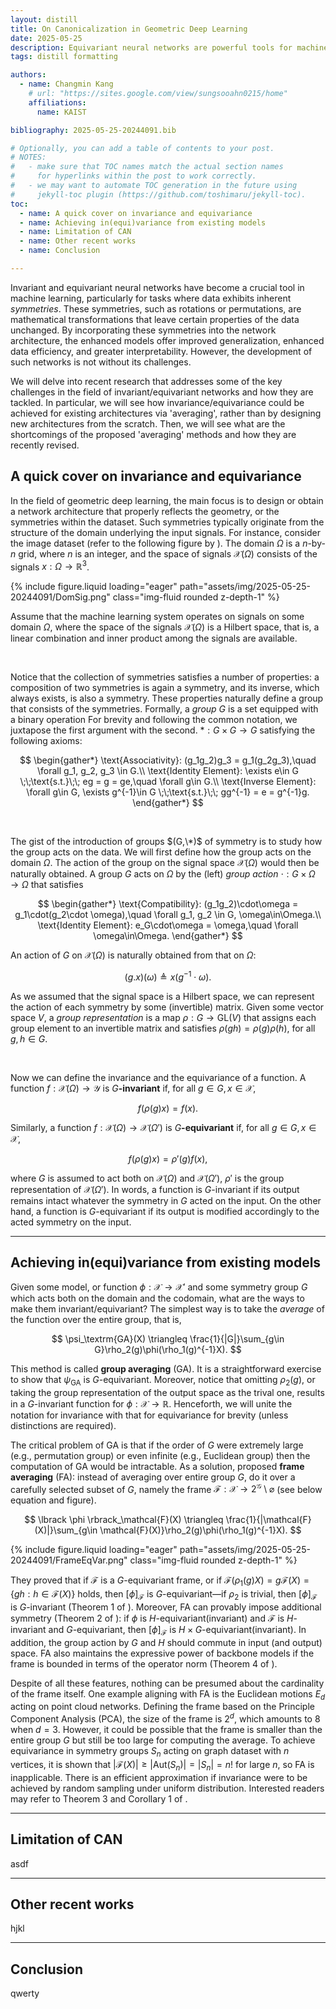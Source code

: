 ```yaml
---
layout: distill
title: On Canonicalization in Geometric Deep Learning
date: 2025-05-25
description: Equivariant neural networks are powerful tools for machine learning tasks involving data with inherent symmetries. Their power stems from their ability to encode known transformations directly into their architecture, providing a strong inductive bias, especially in domains like physics, chemistry, and computer vision. This blog post delves into recent research addressing some of the key challenges that arise when applying these models.
tags: distill formatting

authors:
  - name: Changmin Kang
    # url: "https://sites.google.com/view/sungsooahn0215/home"
    affiliations:
      name: KAIST

bibliography: 2025-05-25-20244091.bib

# Optionally, you can add a table of contents to your post.
# NOTES:
#   - make sure that TOC names match the actual section names
#     for hyperlinks within the post to work correctly.
#   - we may want to automate TOC generation in the future using
#     jekyll-toc plugin (https://github.com/toshimaru/jekyll-toc).
toc:
  - name: A quick cover on invariance and equivariance
  - name: Achieving in(equi)variance from existing models
  - name: Limitation of CAN
  - name: Other recent works
  - name: Conclusion

---
```


Invariant and equivariant neural networks have become a crucial tool in machine learning, particularly for tasks where data exhibits inherent *symmetries*. These symmetries, such as rotations or permutations, are mathematical transformations that leave certain properties of the data unchanged. By incorporating these symmetries into the network architecture, the enhanced models offer improved generalization, enhanced data efficiency, and greater interpretability. However, the development of such networks is not without its challenges.

We will delve into recent research that addresses some of the key challenges in the field of invariant/equivariant networks and how they are tackled. In particular, we will see how invariance/equivariance could be achieved for existing architectures via 'averaging', rather than by designing new architectures from the scratch. Then, we will see what are the shortcomings of the proposed 'averaging' methods and how they are recently revised.

## A quick cover on invariance and equivariance

In the field of geometric deep learning, the main focus is to design or obtain a network architecture that properly reflects the geometry, or the symmetries within the dataset. Such symmetries typically originate from the structure of the domain underlying the input signals. For instance, consider the image dataset (refer to the following figure by <d-cite key="bronstein2021geometric"></d-cite>). The domain $\Omega$ is a $n$-by-$n$ grid, where $n$ is an integer, and the space of signals $\mathcal{X}(\Omega)$ consists of the signals $x: \Omega \to \mathbb{R}^3$.

<div class="row mt-3">
    <div class="col-sm mt-3 mt-md-0">
        {% include figure.liquid loading="eager" path="assets/img/2025-05-25-20244091/DomSig.png" class="img-fluid rounded z-depth-1" %}
    </div>
</div>

Assume that the machine learning system operates on signals on some domain $\Omega$, where the space of the signals $\mathcal{X}(\Omega)$ is a Hilbert space, that is, a linear combination and inner product among the signals are available.

<br>

Notice that the collection of symmetries satisfies a number of properties: a composition of two symmetries is again a symmetry, and its inverse, which always exists, is also a symmetry. These properties naturally define a group that consists of the symmetries. Formally, a *group* $G$ is a set equipped with a binary operation <d-footnote>For brevity and following the common notation, we juxtapose the first argument with the second. </d-footnote> $*:G\times G \to G$ satisfying the following axioms:

$$
\begin{gather*}
    \text{Associativity}: (g_1g_2)g_3 = g_1(g_2g_3),\quad \forall g_1, g_2, g_3 \in G.\\
    \text{Identity Element}: \exists e\in G \;\;\text{s.t.}\;\; eg = g = ge,\quad \forall g\in G.\\
    \text{Inverse Element}: \forall g\in G, \exists g^{-1}\in G \;\;\text{s.t.}\;\; gg^{-1} = e = g^{-1}g.
\end{gather*}
$$

<br>

The gist of the introduction of groups $(G,\*)$ of symmetry is to study how the group acts on the data. We will first define how the group acts on the domain $\Omega$. The action of the group on the signal space $\mathcal{X}(\Omega)$ would then be naturally obtained. A group $G$ acts on $\Omega$ by the (left) *group action* $\cdot : G\times\Omega \to \Omega$ that satisfies

$$
\begin{gather*}
    \text{Compatibility}: (g_1g_2)\cdot\omega = g_1\cdot(g_2\cdot \omega),\quad \forall g_1, g_2 \in G, \omega\in\Omega.\\
    \text{Identity Element}: e_G\cdot\omega = \omega,\quad \forall \omega\in\Omega.
\end{gather*}
$$

An action of $G$ on $\mathcal{X}(\Omega)$ is naturally obtained from that on $\Omega$:

$$
\begin{equation*}
    (g.x)(\omega) \triangleq x\left(g^{-1}\cdot\omega\right).
\end{equation*}
$$

As we assumed that the signal space is a Hilbert space, we can represent the action of each symmetry by some (invertible) matrix. Given some vector space $V$, a *group representation* is a map $\rho: G \to \mathrm{GL}(V)$ that assigns each group element to an invertible matrix and satisfies $\rho(gh) = \rho(g)\rho(h)$, for all $g, h \in G$.

<br>

Now we can define the invariance and the equivariance of a function. A function $f:\mathcal{X}(\Omega) \to \mathcal{Y}$ is $G$**-invariant** if, for all $g \in G, x\in\mathcal{X}$,

$$
f(\rho(g)x) = f(x).
$$

Similarly, a function $f:\mathcal{X}(\Omega) \to \mathcal{X}(\Omega')$ is $G$**-equivariant** if, for all $g \in G, x\in\mathcal{X}$,

$$
f(\rho(g)x) = \rho'(g)f(x),
$$

where $G$ is assumed to act both on $\mathcal{X}(\Omega)$ and $\mathcal{X}(\Omega')$, $\rho'$ is the group representation of $\mathcal{X}(\Omega')$. In words, a function is $G$-invariant if its output remains intact whatever the symmetry in $G$ acted on the input. On the other hand, a function is $G$-equivariant if its output is modified accordingly to the acted symmetry on the input.

---

## Achieving in(equi)variance from existing models

Given some model, or function $\phi:\mathcal{X} \to \mathcal{X}'$ and some symmetry group $G$ which acts both on the domain and the codomain, what are the ways to make them invariant/equivariant? The simplest way is to take the *average* of the function over the entire group, that is,

$$
\psi_\textrm{GA}(X) \triangleq \frac{1}{|G|}\sum_{g\in G}\rho_2(g)\phi(\rho_1(g)^{-1}X).
$$

This method is called **group averaging** (GA). It is a straightforward exercise to show that $\psi_\textrm{GA}$ is $G$-equivariant. Moreover, notice that omitting $\rho_2(g)$, or taking the group representation of the output space as the trival one, results in a $G$-invariant function for $\phi: \mathcal{X} \to \mathbb{R}$. Henceforth, we will unite the notation for invariance with that for equivariance for brevity (unless distinctions are required).

The critical problem of GA is that if the order of $G$ were extremely large (e.g., permutation group) or even infinite (e.g., Euclidean group) then the computation of GA would be intractable. As a solution, <d-cite key="puny2022frame"></d-cite> proposed **frame averaging** (FA): instead of averaging over entire group $G$, do it over a carefully selected subset of $G$, namely the frame $\mathcal{F}: \mathcal{X} \to 2^\mathcal{G}\setminus\varnothing$ (see below equation and figure).

$$
\lbrack \phi \rbrack_\mathcal{F}(X) \triangleq \frac{1}{|\mathcal{F}(X)|}\sum_{g\in \mathcal{F}(X)}\rho_2(g)\phi(\rho_1(g)^{-1}X).
$$

<div class="row mt-3">
    <div class="col-sm mt-3 mt-md-0">
        {% include figure.liquid loading="eager" path="assets/img/2025-05-25-20244091/FrameEqVar.png" class="img-fluid rounded z-depth-1" %}
    </div>
</div>

They proved that if $\mathcal{F}$ is a $G$-equivariant frame, or if $\mathcal{F}\left(\rho_1(g)X\right) = g\mathcal{F}(X) = \{gh: h\in\mathcal{F}(X)\}$ holds, then $\lbrack \phi \rbrack_\mathcal{F}$ is $G$-equivariant—if $\rho_2$ is trivial, then $\lbrack \phi \rbrack_\mathcal{F}$ is $G$-invariant (Theorem 1 of <d-cite key="puny2022frame"></d-cite>). Moreover, FA can provably impose additional symmetry (Theorem 2 of <d-cite key="puny2022frame"></d-cite>): if $\phi$ is $H$-equivariant(invariant) and $\mathcal{F}$ is $H$-invariant and $G$-equivariant, then $\lbrack \phi \rbrack_\mathcal{F}$ is $H\times G$-equivariant(invariant). <d-footnote> In addition, the group action by $G$ and $H$ should commute in input (and output) space. </d-footnote> FA also maintains the expressive power of backbone models if the frame is bounded in terms of the operator norm (Theorem 4 of <d-cite key="puny2022frame"></d-cite>).

Despite of all these features, nothing can be presumed about the cardinality of the frame itself. One example aligning with FA is the Euclidean motions $E_d$ acting on point cloud networks. Defining the frame based on the Principle Component Analysis (PCA), the size of the frame is $2^d$, which amounts to 8 when $d=3$. However, it could be possible that the frame is smaller than the entire group $G$ but still be too large for computing the average. To achieve equivariance in symmetry groups $S_n$ acting on graph dataset with $n$ vertices, it is shown that $\vert\mathcal{F}(X)\vert \geq \vert\mathrm{Aut}(S_n)\vert = \vert S_n\vert = n!$ for large $n$, so FA is inapplicable. <d-footnote> There is an efficient approximation if invariance were to be achieved by random sampling under uniform distribution. Interested readers may refer to Theorem 3 and Corollary 1 of <d-cite key="puny2022frame"></d-cite>. </d-footnote>

---

## Limitation of CAN

asdf

---

## Other recent works

hjkl

---

## Conclusion

qwerty
